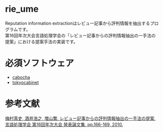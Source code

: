 # rie_ume
Reputation information extractionはレビュー記事から評判情報を抽出するプログラムです。  
第16回年次大会言語処理学会の「レビュー記事からの評判情報抽出の一手法の提案」における提案手法の実装です。

# 必須ソフトウェア
- [cabocha](https://taku910.github.io/cabocha/ "cabocha")
- [tokyocabinet](https://fallabs.com/tokyocabinet/index.ja.html "tokyocabinet")

# 参考文献
[梅村真史, 酒井浩之, 増山繁, レビュー記事からの評判情報抽出の一手法の提案, 言語処理学会 第16回年次大会 発表論文集, pp.166-169, 2010.](http://www.anlp.jp/proceedings/annual_meeting/2010/pdf_dir/A2-2.pdf "梅村真史, 酒井浩之, 増山繁, レビュー記事からの評判情報抽出の一手法の提案, 言語処理学会 第16回年次大会 発表論文集, pp.166-169, 2010.")
